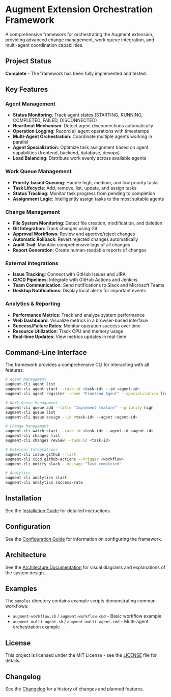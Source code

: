 # Augment Extension Orchestration Framework

A comprehensive framework for orchestrating the Augment extension, providing advanced change management, work queue integration, and multi-agent coordination capabilities.

## Project Status

**Complete** - The framework has been fully implemented and tested.

## Key Features

### Agent Management
- **Status Monitoring**: Track agent states (STARTING, RUNNING, COMPLETED, FAILED, DISCONNECTED)
- **Heartbeat Mechanism**: Detect agent disconnections automatically
- **Operation Logging**: Record all agent operations with timestamps
- **Multi-Agent Orchestration**: Coordinate multiple agents working in parallel
- **Agent Specialization**: Optimize task assignment based on agent capabilities (frontend, backend, database, devops)
- **Load Balancing**: Distribute work evenly across available agents

### Work Queue Management
- **Priority-based Queuing**: Handle high, medium, and low priority tasks
- **Task Lifecycle**: Add, remove, list, update, and assign tasks
- **Status Tracking**: Monitor task progress from pending to completion
- **Assignment Logic**: Intelligently assign tasks to the most suitable agents

### Change Management
- **File System Monitoring**: Detect file creation, modification, and deletion
- **Git Integration**: Track changes using Git
- **Approval Workflows**: Review and approve/reject changes
- **Automatic Rollback**: Revert rejected changes automatically
- **Audit Trail**: Maintain comprehensive logs of all changes
- **Report Generation**: Create human-readable reports of changes

### External Integrations
- **Issue Tracking**: Connect with GitHub Issues and JIRA
- **CI/CD Pipelines**: Integrate with GitHub Actions and Jenkins
- **Team Communication**: Send notifications to Slack and Microsoft Teams
- **Desktop Notifications**: Display local alerts for important events

### Analytics & Reporting
- **Performance Metrics**: Track and analyze system performance
- **Web Dashboard**: Visualize metrics in a browser-based interface
- **Success/Failure Rates**: Monitor operation success over time
- **Resource Utilization**: Track CPU and memory usage
- **Real-time Updates**: View metrics updates in real-time

## Command-Line Interface

The framework provides a comprehensive CLI for interacting with all features:

```bash
# Agent Management
augment-cli agent list
augment-cli agent start --task-id <task-id> --id <agent-id>
augment-cli agent register --name "Frontend Agent" --specialization frontend

# Work Queue Management
augment-cli queue add --title "Implement feature" --priority high
augment-cli queue list
augment-cli queue assign --id <task-id> --agent <agent-id>

# Change Management
augment-cli watch start --task-id <task-id> --agent-id <agent-id>
augment-cli changes list
augment-cli changes review --task-id <task-id>

# External Integrations
augment-cli issue github --list
augment-cli cicd github-actions --trigger <workflow>
augment-cli notify slack --message "Task completed"

# Analytics
augment-cli analytics start
augment-cli analytics success-rate
```

## Installation

See the [Installation Guide](INSTALL.md) for detailed instructions.

## Configuration

See the [Configuration Guide](CONFIG.md) for information on configuring the framework.

## Architecture

See the [Architecture Documentation](docs/ARCHITECTURE.md) for visual diagrams and explanations of the system design.

## Examples

The `samples` directory contains example scripts demonstrating common workflows:

- `augment-workflow.sh` / `augment-workflow.cmd` - Basic workflow example
- `augment-multi-agent.sh` / `augment-multi-agent.cmd` - Multi-agent orchestration example

## License

This project is licensed under the MIT License - see the [LICENSE](LICENSE) file for details.

## Changelog

See the [Changelog](CHANGELOG.md) for a history of changes and planned features.
